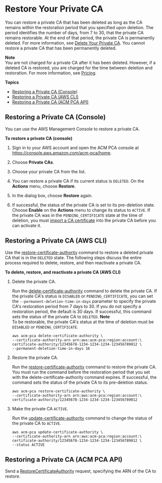 # Restore Your Private CA<a name="PCARestoreCA"></a>

You can restore a private CA that has been deleted as long as the CA remains within the restoration period that you specified upon deletion\. The period identifies the number of days, from 7 to 30, that the private CA remains restorable\. At the end of that period, the private CA is permanently deleted\. For more information, see [Delete Your Private CA](PCADeleteCA.md)\. You cannot restore a private CA that has been permanently deleted\. 

**Note**  
You are not charged for a private CA after it has been deleted\. However, if a deleted CA is restored, you are charged for the time between deletion and restoration\. For more information, see [Pricing](PcaPricing.md)\.

**Topics**
+ [Restoring a Private CA \(Console\)](#RestoreCAConsole)
+ [Restoring a Private CA \(AWS CLI\)](#RestoreCli)
+ [Restoring a Private CA \(ACM PCA API\)](#RestoreAPI)

## Restoring a Private CA \(Console\)<a name="RestoreCAConsole"></a>

You can use the AWS Management Console to restore a private CA\.

**To restore a private CA \(console\)**

1. Sign in to your AWS account and open the ACM PCA console at [https://console\.aws\.amazon\.com/acm\-pca/home](https://console.aws.amazon.com/acm-pca/home)\. 

1. Choose **Private CAs**\.

1. Choose your private CA from the list\.

1. You can restore a private CA if its current status is `DELETED`\. On the **Actions** menu, choose **Restore**\. 

1. In the dialog box, choose **Restore** again\.

1. If successful, the status of the private CA is set to its pre\-deletion state\. Choose **Enable** on the **Actions** menu to change its status to `ACTIVE`\. If the private CA was in the `PENDING_CERTIFICATE` state at the time of deletion, you must [import a CA certificate](PcaImportCaCert.md) into the private CA before you can activate it\.

## Restoring a Private CA \(AWS CLI\)<a name="RestoreCli"></a>

Use the [restore\-certificate\-authority](https://docs.aws.amazon.com/cli/latest/reference/acm-pca/restore-certificate-authority.html) command to restore a deleted private CA that is in the `DELETED` state\. The following steps discuss the entire process required to delete, restore, and then reactivate a private CA\. 

**To delete, restore, and reactivate a private CA \(AWS CLI\)**

1. Delete the private CA\.

   Run the [delete\-certificate\-authority](https://docs.aws.amazon.com/cli/latest/reference/acm-pca/delete-certificate-authority.html) command to delete the private CA\. If the private CA's status is `DISABLED` or `PENDING_CERTIFICATE`, you can set the `--permanent-deletion-time-in-days` parameter to specify the private CA's restoration period from 7 days to 30\. If you do not specify a restoration period, the default is 30 days\. If successful, this command sets the status of the private CA to `DELETED`\.
**Note**  
To be restorable, the private CA's status at the time of deletion must be `DISABLED` or `PENDING_CERTIFICATE`\.

   ```
   aws acm-pca delete-certificate-authority \
   --certificate-authority-arn arn:aws:acm-pca:region:account:\
   certificate-authority/12345678-1234-1234-1234-123456789012 \
   --permanent-deletion-time-in-days 16
   ```

1. Restore the private CA\.

   Run the [restore\-certificate\-authority](https://docs.aws.amazon.com/cli/latest/reference/acm-pca/restore-certificate-authority.html) command to restore the private CA\. You must run the command before the restoration period that you set with the delete\-certificate\-authority command expires\. If successful, the command sets the status of the private CA to its pre\-deletion status\.

   ```
   aws acm-pca restore-certificate-authority \
   --certificate-authority-arn arn:aws:acm-pca:region:account:\
   certificate-authority/12345678-1234-1234-1234-123456789012
   ```

1. Make the private CA `ACTIVE`\.

   Run the [update\-certificate\-authority](https://docs.aws.amazon.com/cli/latest/reference/acm-pca/update-certificate-authority.html) command to change the status of the private CA to `ACTIVE`\.

   ```
   aws acm-pca update-certificate-authority \
   --certificate-authority-arn arn:aws:acm-pca:region:account:\
   certificate-authority/12345678-1234-1234-1234-123456789012 \
   --status ACTIVE
   ```

## Restoring a Private CA \(ACM PCA API\)<a name="RestoreAPI"></a>

Send a [RestoreCertificateAuthority](https://docs.aws.amazon.com/acm-pca/latest/APIReference/API_RestoreCertificateAuthority.html) request, specifying the ARN of the CA to restore\.